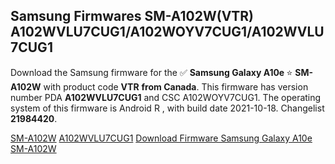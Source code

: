 <h2>Samsung Firmwares SM-A102W(VTR) A102WVLU7CUG1/A102WOYV7CUG1/A102WVLU7CUG1</h2>
Download the Samsung firmware for the ✅ <strong>Samsung Galaxy A10e </strong> ⭐ <strong>SM-A102W</strong> with product code <strong>VTR</strong> <strong> from Canada</strong>. This firmware has version number PDA <strong>A102WVLU7CUG1</strong> and CSC A102WOYV7CUG1. The operating system of this firmware is Android R , with build date 2021-10-18. Changelist <strong>21984420</strong>.


[SM-A102W](https://samfirm.shop/samsung/model/SM-A102W)
[A102WVLU7CUG1](https://samfirm.shop/samsung/pda/A102WVLU7CUG1)
[Download Firmware Samsung Galaxy A10e SM-A102W](https://samfirm.shop/samsung/firmware/465765)
